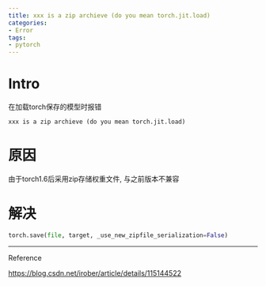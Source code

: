 ```yaml
---
title: xxx is a zip archieve (do you mean torch.jit.load)
categories:
- Error
tags:
- pytorch
---
```


# Intro

在加载torch保存的模型时报错

`xxx is a zip archieve (do you mean torch.jit.load)`

<!--more-->

# 原因

由于torch1.6后采用zip存储权重文件, 与之前版本不兼容

# 解决

```python
torch.save(file, target, _use_new_zipfile_serialization=False)
```







----

Reference

https://blog.csdn.net/irober/article/details/115144522